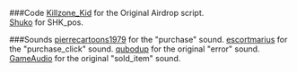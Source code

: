 ###Code
[Killzone_Kid](http://killzonekid.com/arma-scripting-tutorials-epic-armour-drop/) for the Original Airdrop script.  
[Shuko](http://forums.bistudio.com/showthread.php?t=89376) for SHK_pos.

###Sounds
[pierrecartoons1979](https://www.freesound.org/people/pierrecartoons1979/sounds/90121/) for the "purchase" sound.
[escortmarius](https://www.freesound.org/people/escortmarius/sounds/138096/) for the "purchase_click" sound.
[qubodup](https://www.freesound.org/people/qubodup/sounds/140773/) for the original "error" sound.
[GameAudio](https://www.freesound.org/people/GameAudio/sounds/220176/) for the original "sold_item" sound.